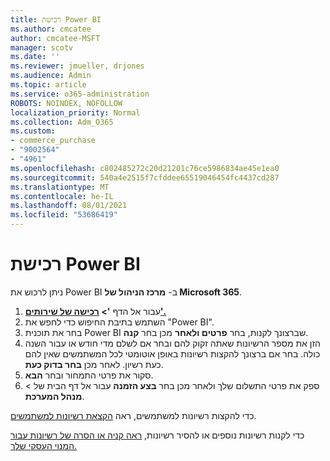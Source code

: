 ```yaml
---
title: רכישת Power BI
ms.author: cmcatee
author: cmcatee-MSFT
manager: scotv
ms.date: ''
ms.reviewer: jmueller, drjones
ms.audience: Admin
ms.topic: article
ms.service: o365-administration
ROBOTS: NOINDEX, NOFOLLOW
localization_priority: Normal
ms.collection: Adm_O365
ms.custom:
- commerce_purchase
- "9002564"
- "4961"
ms.openlocfilehash: c802485272c20d21201c76ce5986834ae45e1ea0
ms.sourcegitcommit: 540a4e2515f7cfddee65519046454fc4437cd287
ms.translationtype: MT
ms.contentlocale: he-IL
ms.lasthandoff: 08/01/2021
ms.locfileid: "53686419"
---
```

# <a name="purchase-power-bi"></a>רכישת Power BI

ניתן לרכוש את Power BI ב- **מרכז הניהול של Microsoft 365**.

1. עבור אל הדף **'> [רכישה של שירותים'.](https://go.microsoft.com/fwlink/p/?linkid=868433)**
2. השתמש בתיבת החיפוש כדי לחפש את "Power BI".
3. בחר את תוכנית Power BI שברצונך לקנות, בחר **פרטים ולאחר** מכן בחר **קנה**.
4. הזן את מספר הרשיונות שאתה זקוק להם ובחר אם לשלם מדי חודש או עבור השנה כולה. בחר אם ברצונך להקצות רשיונות באופן אוטומטי לכל המשתמשים שאין להם כעת רשיון. לאחר מכן **בחר בדוק כעת**.
5. סקור את פרטי התמחור ובחר **הבא**.
6. ספק את פרטי התשלום שלך ולאחר מכן בחר **בצע הזמנה** עבור אל דף הבית של  >  **מנהל המערכת**.

כדי להקצות רשיונות למשתמשים, ראה [הקצאת רשיונות למשתמשים](/microsoft-365/admin/manage/assign-licenses-to-users).

כדי לקנות רשיונות נוספים או להסיר רשיונות, [ראה קניה או הסרה של רשיונות עבור המנוי העסקי שלך.](/microsoft-365/commerce/licenses/buy-licenses)